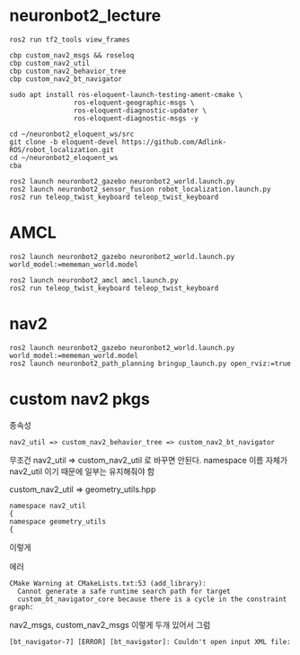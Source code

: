 # neuronbot2_lecture



```
ros2 run tf2_tools view_frames
```

```
cbp custom_nav2_msgs && roseloq
cbp custom_nav2_util
cbp custom_nav2_behavior_tree
cbp custom_nav2_bt_navigator
```

```
sudo apt install ros-eloquent-launch-testing-ament-cmake \
                ros-eloquent-geographic-msgs \
                ros-eloquent-diagnostic-updater \
                ros-eloquent-diagnostic-msgs -y

cd ~/neuronbot2_eloquent_ws/src
git clone -b eloquent-devel https://github.com/Adlink-ROS/robot_localization.git
cd ~/neuronbot2_eloquent_ws
cba
```

```
ros2 launch neuronbot2_gazebo neuronbot2_world.launch.py
ros2 launch neuronbot2_sensor_fusion robot_localization.launch.py
ros2 run teleop_twist_keyboard teleop_twist_keyboard
```

# AMCL
```
ros2 launch neuronbot2_gazebo neuronbot2_world.launch.py world_model:=mememan_world.model

ros2 launch neuronbot2_amcl amcl.launch.py
ros2 run teleop_twist_keyboard teleop_twist_keyboard
```

# nav2
```
ros2 launch neuronbot2_gazebo neuronbot2_world.launch.py world_model:=mememan_world.model
ros2 launch neuronbot2_path_planning bringup_launch.py open_rviz:=true

```

# custom nav2 pkgs

종속성

```
nav2_util => custom_nav2_behavior_tree => custom_nav2_bt_navigator
```

무조건 nav2_util  => custom_nav2_util 로 바꾸면 안된다. 
namespace 이름 자체가 nav2_util 이기 때문에 일부는 유지해줘야 함


custom_nav2_util => geometry_utils.hpp
```
namespace nav2_util
{
namespace geometry_utils
{
```
이렇게

에러
```
CMake Warning at CMakeLists.txt:53 (add_library):
  Cannot generate a safe runtime search path for target
  custom_bt_navigator_core because there is a cycle in the constraint graph:
```
nav2_msgs, custom_nav2_msgs 이렇게 두개 있어서 그럼

```
[bt_navigator-7] [ERROR] [bt_navigator]: Couldn't open input XML file:
```